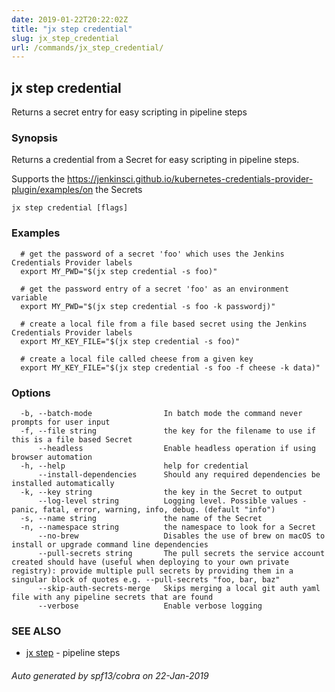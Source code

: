 ```yaml
---
date: 2019-01-22T20:22:02Z
title: "jx step credential"
slug: jx_step_credential
url: /commands/jx_step_credential/
---
```

## jx step credential

Returns a secret entry for easy scripting in pipeline steps

### Synopsis

Returns a credential from a Secret for easy scripting in pipeline steps. 

Supports the https://jenkinsci.github.io/kubernetes-credentials-provider-plugin/examples/on the Secrets

```
jx step credential [flags]
```

### Examples

```
  # get the password of a secret 'foo' which uses the Jenkins Credentials Provider labels
  export MY_PWD="$(jx step credential -s foo)"
  
  # get the password entry of a secret 'foo' as an environment variable
  export MY_PWD="$(jx step credential -s foo -k passwordj)"
  
  # create a local file from a file based secret using the Jenkins Credentials Provider labels
  export MY_KEY_FILE="$(jx step credential -s foo)"
  
  # create a local file called cheese from a given key
  export MY_KEY_FILE="$(jx step credential -s foo -f cheese -k data)"
```

### Options

```
  -b, --batch-mode                In batch mode the command never prompts for user input
  -f, --file string               the key for the filename to use if this is a file based Secret
      --headless                  Enable headless operation if using browser automation
  -h, --help                      help for credential
      --install-dependencies      Should any required dependencies be installed automatically
  -k, --key string                the key in the Secret to output
      --log-level string          Logging level. Possible values - panic, fatal, error, warning, info, debug. (default "info")
  -s, --name string               the name of the Secret
  -n, --namespace string          the namespace to look for a Secret
      --no-brew                   Disables the use of brew on macOS to install or upgrade command line dependencies
      --pull-secrets string       The pull secrets the service account created should have (useful when deploying to your own private registry): provide multiple pull secrets by providing them in a singular block of quotes e.g. --pull-secrets "foo, bar, baz"
      --skip-auth-secrets-merge   Skips merging a local git auth yaml file with any pipeline secrets that are found
      --verbose                   Enable verbose logging
```

### SEE ALSO

* [jx step](/commands/jx_step/)	 - pipeline steps

###### Auto generated by spf13/cobra on 22-Jan-2019
